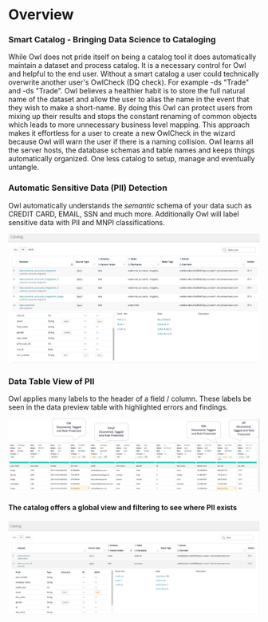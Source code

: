 # Overview

### Smart Catalog - Bringing Data Science to Cataloging

While Owl does not pride itself on being a catalog tool it does automatically maintain a dataset and process catalog. It is a necessary control for Owl and helpful to the end user. Without a smart catalog a user could technically overwrite another user's OwlCheck (DQ check). For example -ds "Trade" and -ds "Trade". Owl believes a healthier habit is to store the full natural name of the dataset and allow the user to alias the name in the event that they wish to make a short-name. By doing this Owl can protect users from mixing up their results and stops the constant renaming of common objects which leads to more unnecessary business level mapping. This approach makes it effortless for a user to create a new OwlCheck in the wizard because Owl will warn the user if there is a naming collision. Owl learns all the server hosts, the database schemas and table names and keeps things automatically organized. One less catalog to setup, manage and eventually untangle.

### Automatic Sensitive Data (PII) Detection

Owl automatically understands the _semantic_ schema of your data such as CREDIT CARD, EMAIL, SSN and much more. Additionally Owl will label sensitive data with PII and MNPI classifications.

![](../.gitbook/assets/owl-catalog-pii.png)

### Data Table View of PII

Owl applies many labels to the header of a field / column. These labels be seen in the data preview table with highlighted errors and findings.

![](../.gitbook/assets/owl-pii.png)

#### The catalog offers a global view and filtering to see where PII exists

![You can also view globally via the catalog to see PII exists](<../.gitbook/assets/Screen Shot 2019-11-04 at 2.10.11 PM (1).png>)
